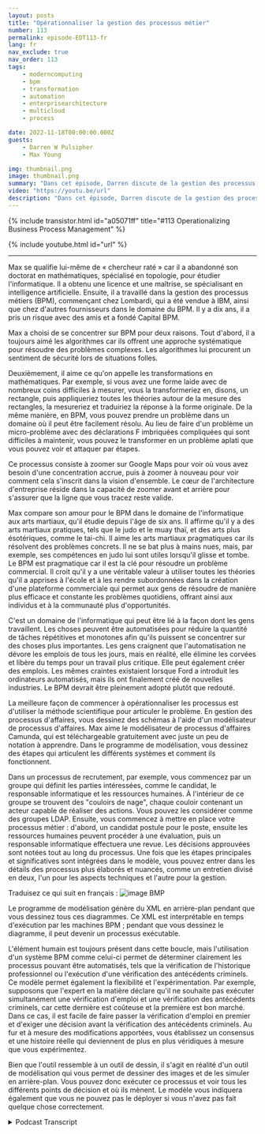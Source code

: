 ```yaml
---
layout: posts
title: "Opérationnaliser la gestion des processus métier"
number: 113
permalink: episode-EDT113-fr
lang: fr
nav_exclude: true
nav_order: 113
tags:
    - moderncomputing
    - bpm
    - transformation
    - automation
    - enterprisearchitecture
    - multicloud
    - process

date: 2022-11-18T00:00:00.000Z
guests:
    - Darren W Pulsipher
    - Max Young

img: thumbnail.png
image: thumbnail.png
summary: "Dans cet épisode, Darren discute de la gestion des processus métier et de l'automatisation avec Max Young, PDG de Capital BPM."
video: "https://youtu.be/url"
description: "Dans cet épisode, Darren discute de la gestion des processus métier et de l'automatisation avec Max Young, PDG de Capital BPM."
---
```


<div>
{% include transistor.html id="a05071ff" title="#113 Operationalizing Business Process Management" %}

{% include youtube.html id="url" %}
</div>

---

Max se qualifie lui-même de « chercheur raté » car il a abandonné son doctorat en mathématiques, spécialisé en topologie, pour étudier l'informatique. Il a obtenu une licence et une maîtrise, se spécialisant en intelligence artificielle. Ensuite, il a travaillé dans la gestion des processus métiers (BPM), commençant chez Lombardi, qui a été vendue à IBM, ainsi que chez d'autres fournisseurs dans le domaine du BPM. Il y a dix ans, il a pris un risque avec des amis et a fondé Capital BPM.

Max a choisi de se concentrer sur BPM pour deux raisons. Tout d'abord, il a toujours aimé les algorithmes car ils offrent une approche systématique pour résoudre des problèmes complexes. Les algorithmes lui procurent un sentiment de sécurité lors de situations folles.

Deuxièmement, il aime ce qu'on appelle les transformations en mathématiques. Par exemple, si vous avez une forme laide avec de nombreux coins difficiles à mesurer, vous la transformeriez en, disons, un rectangle, puis appliqueriez toutes les théories autour de la mesure des rectangles, la mesureriez et traduiriez la réponse à la forme originale. De la même manière, en BPM, vous pouvez prendre un problème dans un domaine où il peut être facilement résolu. Au lieu de faire d'un problème un micro-problème avec des déclarations F imbriquées compliquées qui sont difficiles à maintenir, vous pouvez le transformer en un problème aplati que vous pouvez voir et attaquer par étapes.

Ce processus consiste à zoomer sur Google Maps pour voir où vous avez besoin d'une concentration accrue, puis à zoomer à nouveau pour voir comment cela s'inscrit dans la vision d'ensemble. Le cœur de l'architecture d'entreprise réside dans la capacité de zoomer avant et arrière pour s'assurer que la ligne que vous tracez reste valide.

Max compare son amour pour le BPM dans le domaine de l'informatique aux arts martiaux, qu'il étudie depuis l'âge de six ans. Il affirme qu'il y a des arts martiaux pratiques, tels que le judo et le muay thaï, et des arts plus ésotériques, comme le tai-chi. Il aime les arts martiaux pragmatiques car ils résolvent des problèmes concrets. Il ne se bat plus à mains nues, mais, par exemple, ses compétences en judo lui sont utiles lorsqu'il glisse et tombe. Le BPM est pragmatique car il est la clé pour résoudre un problème commercial. Il croit qu'il y a une véritable valeur à utiliser toutes les théories qu'il a apprises à l'école et à les rendre subordonnées dans la création d'une plateforme commerciale qui permet aux gens de résoudre de manière plus efficace et constante les problèmes quotidiens, offrant ainsi aux individus et à la communauté plus d'opportunités.

C'est un domaine de l'informatique qui peut être lié à la façon dont les gens travaillent. Les choses peuvent être automatisées pour réduire la quantité de tâches répétitives et monotones afin qu'ils puissent se concentrer sur des choses plus importantes. Les gens craignent que l'automatisation ne dévore les emplois de tous les jours, mais en réalité, elle élimine les corvées et libère du temps pour un travail plus critique. Elle peut également créer des emplois. Les mêmes craintes existaient lorsque Ford a introduit les ordinateurs automatisés, mais ils ont finalement créé de nouvelles industries. Le BPM devrait être pleinement adopté plutôt que redouté.

La meilleure façon de commencer à opérationnaliser les processus est d'utiliser la méthode scientifique pour articuler le problème. En gestion des processus d'affaires, vous dessinez des schémas à l'aide d'un modélisateur de processus d'affaires. Max aime le modélisateur de processus d'affaires Camunda, qui est téléchargeable gratuitement avec juste un peu de notation à apprendre. Dans le programme de modélisation, vous dessinez des étapes qui articulent les différents systèmes et comment ils fonctionnent.

Dans un processus de recrutement, par exemple, vous commencez par un groupe qui définit les parties intéressées, comme le candidat, le responsable informatique et les ressources humaines. À l'intérieur de ce groupe se trouvent des "couloirs de nage", chaque couloir contenant un acteur capable de réaliser des actions. Vous pouvez les considérer comme des groupes LDAP. Ensuite, vous commencez à mettre en place votre processus métier : d'abord, un candidat postule pour le poste, ensuite les ressources humaines peuvent procéder à une évaluation, puis un responsable informatique effectuera une revue. Les décisions approuvées sont notées tout au long du processus. Une fois que les étapes principales et significatives sont intégrées dans le modèle, vous pouvez entrer dans les détails des processus plus élaborés et nuancés, comme un entretien divisé en deux, l'un pour les aspects techniques et l'autre pour la gestion.

Traduisez ce qui suit en français : ![image BMP](./bpm.png)

Le programme de modélisation génère du XML en arrière-plan pendant que vous dessinez tous ces diagrammes. Ce XML est interprétable en temps d'exécution par les machines BPM ; pendant que vous dessinez le diagramme, il peut devenir un processus exécutable.

L'élément humain est toujours présent dans cette boucle, mais l'utilisation d'un système BPM comme celui-ci permet de déterminer clairement les processus pouvant être automatisés, tels que la vérification de l'historique professionnel ou l'exécution d'une vérification des antécédents criminels. Ce modèle permet également la flexibilité et l'expérimentation. Par exemple, supposons que l'expert en la matière déclare qu'il ne souhaite pas exécuter simultanément une vérification d'emploi et une vérification des antécédents criminels, car cette dernière est coûteuse et la première est bon marché. Dans ce cas, il est facile de faire passer la vérification d'emploi en premier et d'exiger une décision avant la vérification des antécédents criminels. Au fur et à mesure des modifications apportées, vous établissez un consensus et une histoire réelle qui deviennent de plus en plus véridiques à mesure que vous expérimentez.

Bien que l'outil ressemble à un outil de dessin, il s'agit en réalité d'un outil de modélisation qui vous permet de dessiner des images et de les simuler en arrière-plan. Vous pouvez donc exécuter ce processus et voir tous les différents points de décision et où ils mènent. Le modèle vous indiquera également que vous ne pouvez pas le déployer si vous n'avez pas fait quelque chose correctement.



<details>
<summary> Podcast Transcript </summary>

<p></p>

</details>
